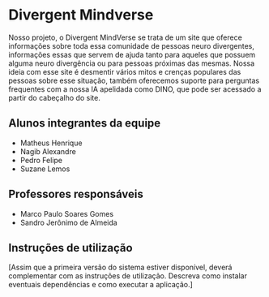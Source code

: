# Divergent Mindverse

  Nosso projeto, o Divergent MindVerse se trata de um site que oferece informações sobre toda essa comunidade de pessoas neuro divergentes, informações essas que servem de ajuda tanto para aqueles que possuem alguma neuro divergência ou para pessoas próximas das mesmas. Nossa ideia com esse site é desmentir vários mitos e crenças populares das pessoas sobre esse situação, também oferecemos suporte para perguntas frequentes com a nossa IA apelidada como DINO, que pode ser acessado a partir do cabeçalho do site.

## Alunos integrantes da equipe

* Matheus Henrique
* Nagib Alexandre
* Pedro Felipe
* Suzane Lemos

## Professores responsáveis

* Marco Paulo Soares Gomes
* Sandro Jerônimo de Almeida

## Instruções de utilização

[Assim que a primeira versão do sistema estiver disponível, deverá complementar com as instruções de utilização. Descreva como instalar eventuais dependências e como executar a aplicação.]
